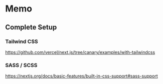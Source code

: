 # Memo

## Complete Setup

### Tailwind CSS

https://github.com/vercel/next.js/tree/canary/examples/with-tailwindcss

### SASS / SCSS

https://nextjs.org/docs/basic-features/built-in-css-support#sass-support


